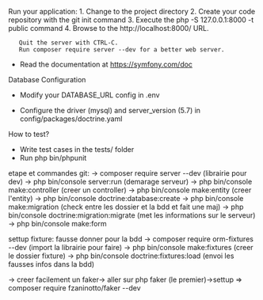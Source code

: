 Run your application:
    1. Change to the project directory
    2. Create your code repository with the git init command
    3. Execute the php -S 127.0.0.1:8000 -t public command
    4. Browse to the http://localhost:8000/ URL.

       Quit the server with CTRL-C.
       Run composer require server --dev for a better web server.

  * Read the documentation at https://symfony.com/doc


 Database Configuration


  * Modify your DATABASE_URL config in .env

  * Configure the driver (mysql) and
    server_version (5.7) in config/packages/doctrine.yaml


 How to test?


  * Write test cases in the tests/ folder
  * Run php bin/phpunit



etape et commandes git:
-> composer require server --dev (librairie pour dev)
-> php bin/console server:run (demarage serveur)
-> php bin/console make:controller (creer un controller)
-> php bin/console make:entity (creer l'entity)
-> php bin/console doctrine:database:create
-> php bin/console make:migration (check entre les dossier et la bdd et fait une maj)
-> php bin/console doctrine:migration:migrate (met les informations sur le serveur)
-> php bin/console make:form


settup fixture: fausse donner pour la bdd
-> composer require orm-fixtures --dev (import la librairie pour faire)
-> php bin/console make:fixtures (creer le dossier fixture)
-> php bin/console doctrine:fixtures:load (envoi les fausses infos dans la bdd)

-> creer facilement un faker-> aller sur php faker (le premier)->settup => composer require fzaninotto/faker --dev